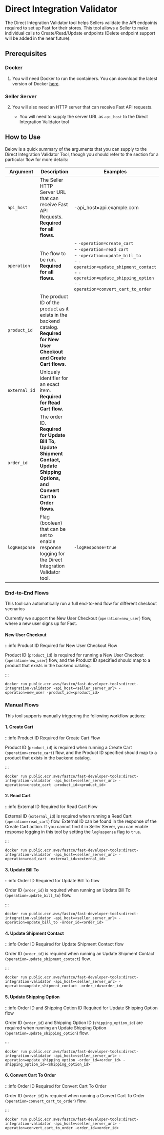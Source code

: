 # Direct Integration Validator

The Direct Integration Validator tool helps Sellers validate the API endpoints required to set up Fast for their stores. This tool allows a Seller to make individual calls to Create/Read/Update endpoints (Delete endpoint support will be added in the near future).

## Prerequisites

### Docker

1. You will need Docker to run the containers. You can download the latest version of Docker [here](https://www.docker.com/products/docker-desktop).

### Seller Server

2. You will also need an HTTP server that can receive Fast API requests.

   - You will need to supply the server URL as `api_host` to the Direct Integration Validator tool

## How to Use

Below is a quick summary of the arguments that you can supply to the Direct Integration Validator Tool, though you should refer to the section for a particular flow for more details:

| Argument      | Description                                                                                                                          | Examples                                                                                                                                                                                                           |
| ------------- | ------------------------------------------------------------------------------------------------------------------------------------ | ------------------------------------------------------------------------------------------------------------------------------------------------------------------------------------------------------------------ |
| `api_host`    | The Seller HTTP Server URL that can receive Fast API Requests.<br>**Required for all flows.**                                        | -api_host=api.example.com                                                                                                                                                                                          |
| `operation`   | The flow to be run.<br>**Required for all flows.**                                                                                   | - `-operation=create_cart`<br>- `-operation=read_cart`<br>- `-operation=update_bill_to`<br>- `-operation=update_shipment_contact`<br>- `-operation=update_shipping_option`<br>- `-operation=convert_cart_to_order` |
| `product_id`  | The product ID of the product as it exists in the backend catalog.<br>**Required for New User Checkout and Create Cart flows.**      |                                                                                                                                                                                                                    |
| `external_id` | Uniquely identifier for an exact item.<br>**Required for Read Cart flow.**                                                           |                                                                                                                                                                                                                    |
| `order_id`    | The order ID.<br>**Required for Update Bill To, Update Shipment Contact, Update Shipping Options, and Convert Cart to Order flows.** |                                                                                                                                                                                                                    |
| `logResponse` | Flag (boolean) that can be set to enable response logging for the Direct Integration Validator tool.                                 | `-logResponse=true`                                                                                                                                                                                                |

### End-to-End Flows

This tool can automatically run a full end-to-end flow for different checkout scenarios

Currently we support the New User Checkout (`operation=new_user`) flow, where a new user signs up for Fast.

#### New User Checkout

:::info Product ID Required for New User Checkout Flow

Product ID (`product_id`) is required for running a New User Checkout (`operation=new_user`) flow, and the Product ID specified should map to a product that exists in the backend catalog.

:::

```shell
docker run public.ecr.aws/fastco/fast-developer-tools:direct-integration-validator -api_host=<seller_server_url> -operation=new_user -product_id=<product_id>
```

### Manual Flows

This tool supports manually triggering the following workflow actions:

#### 1. Create Cart

:::info Product ID Required for Create Cart Flow

Product ID (`product_id`) is required when running a Create Cart (`operation=create_cart`) flow, and the Product ID specified should map to a product that exists in the backend catalog.

:::

```shell
docker run public.ecr.aws/fastco/fast-developer-tools:direct-integration-validator -api_host=<seller_server_url> -operation=create_cart -product_id=<product_id>
```

#### 2. Read Cart

:::info External ID Required for Read Cart Flow

External ID (`external_id`) is required when running a Read Cart (`operation=read_cart`) flow. External ID can be found in the response of the Create Cart action. If you cannot find it in Seller Server, you can enable response logging in this tool by setting the `logResponse` flag to `true`.

:::

```shell
docker run public.ecr.aws/fastco/fast-developer-tools:direct-integration-validator -api_host=<seller_server_url> -operation=read_cart -external_id=<external_id>
```

#### 3. Update Bill To

:::info Order ID Required for Update Bill To flow

Order ID (`order_id`) is required when running an Update Bill To (`operation=update_bill_to`) flow.

:::

```shell
docker run public.ecr.aws/fastco/fast-developer-tools:direct-integration-validator -api_host=<seller_server_url> -operation=update_bill_to -order_id=<order_id>
```

#### 4. Update Shipment Contact

:::info Order ID Required for Update Shipment Contact flow

Order ID (`order_id`) is required when running an Update Shipment Contact (`operation=update_shipment_contact`) flow.

:::

```shell
docker run public.ecr.aws/fastco/fast-developer-tools:direct-integration-validator -api_host=<seller_server_url> -operation=update_shipment_contact -order_id=<order_id>
```

#### 5. Update Shipping Option

:::info Order ID and Shipping Option ID Required for Update Shipping Option flow

Order ID (`order_id`) and Shipping Option ID (`shipping_option_id`) are required when running an Update Shipping Option (`operation=update_shipping_option`) flow.

:::

```shell
docker run public.ecr.aws/fastco/fast-developer-tools:direct-integration-validator -api_host=<seller_server_url> -operation=update_shipping_option -order_id=<order_id> -shipping_option_id=<shipping_option_id>
```

#### 6. Convert Cart To Order

:::info Order ID Required for Convert Cart To Order

Order ID (`order_id`) is required when running a Convert Cart To Order (`operation=convert_cart_to_order`) flow.

:::

```shell
docker run public.ecr.aws/fastco/fast-developer-tools:direct-integration-validator -api_host=<seller_server_url> -operation=convert_cart_to_order -order_id=<order_id>
```
